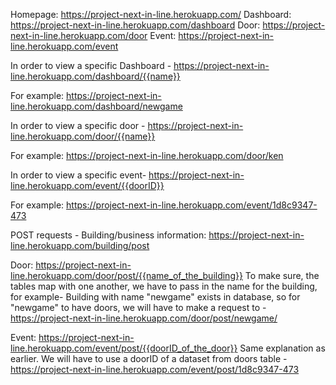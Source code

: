 Homepage: https://project-next-in-line.herokuapp.com/ 
Dashboard: https://project-next-in-line.herokuapp.com/dashboard
Door: https://project-next-in-line.herokuapp.com/door
Event: https://project-next-in-line.herokuapp.com/event

In order to view a specific Dashboard - 
https://project-next-in-line.herokuapp.com/dashboard/{{name}}

For example: https://project-next-in-line.herokuapp.com/dashboard/newgame

In order to view a specific door - 
https://project-next-in-line.herokuapp.com/door/{{name}}

For example: https://project-next-in-line.herokuapp.com/door/ken

In order to view a specific event- 
https://project-next-in-line.herokuapp.com/event/{{doorID}}

For example: https://project-next-in-line.herokuapp.com/event/1d8c9347-473

POST requests -
Building/business information: https://project-next-in-line.herokuapp.com/building/post

Door: https://project-next-in-line.herokuapp.com/door/post/{{name_of_the_building}}
To make sure, the tables map with one another, we have to pass in the name for the building, 
for example- Building with name "newgame" exists in database, so for "newgame" to have doors, 
we will have to make a request to -  https://project-next-in-line.herokuapp.com/door/post/newgame/


Event: https://project-next-in-line.herokuapp.com/event/post/{{doorID_of_the_door}}
Same explanation as earlier.
We will have to use a doorID of a dataset from doors table - https://project-next-in-line.herokuapp.com/event/post/1d8c9347-473

